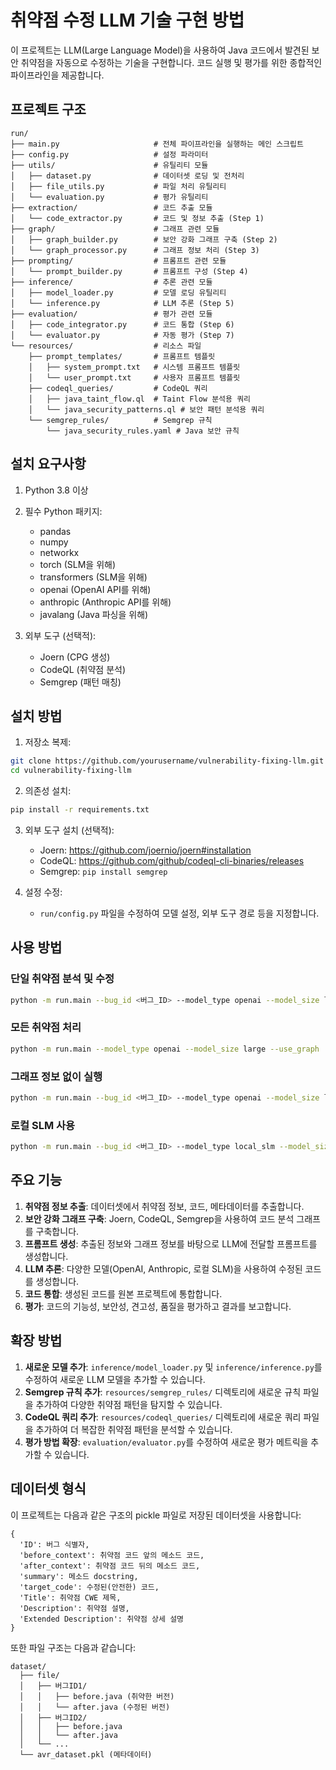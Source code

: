# 취약점 수정 LLM 기술 구현 방법

이 프로젝트는 LLM(Large Language Model)을 사용하여 Java 코드에서 발견된 보안 취약점을 자동으로 수정하는 기술을 구현합니다. 코드 실행 및 평가를 위한 종합적인 파이프라인을 제공합니다.

## 프로젝트 구조

```
run/
├── main.py                     # 전체 파이프라인을 실행하는 메인 스크립트
├── config.py                   # 설정 파라미터
├── utils/                      # 유틸리티 모듈
│   ├── dataset.py              # 데이터셋 로딩 및 전처리
│   ├── file_utils.py           # 파일 처리 유틸리티
│   └── evaluation.py           # 평가 유틸리티
├── extraction/                 # 코드 추출 모듈
│   └── code_extractor.py       # 코드 및 정보 추출 (Step 1)
├── graph/                      # 그래프 관련 모듈
│   ├── graph_builder.py        # 보안 강화 그래프 구축 (Step 2)
│   └── graph_processor.py      # 그래프 정보 처리 (Step 3)
├── prompting/                  # 프롬프트 관련 모듈
│   └── prompt_builder.py       # 프롬프트 구성 (Step 4)
├── inference/                  # 추론 관련 모듈
│   ├── model_loader.py         # 모델 로딩 유틸리티
│   └── inference.py            # LLM 추론 (Step 5)
├── evaluation/                 # 평가 관련 모듈
│   ├── code_integrator.py      # 코드 통합 (Step 6)
│   └── evaluator.py            # 자동 평가 (Step 7)
└── resources/                  # 리소스 파일
    ├── prompt_templates/       # 프롬프트 템플릿
    │   ├── system_prompt.txt   # 시스템 프롬프트 템플릿
    │   └── user_prompt.txt     # 사용자 프롬프트 템플릿
    ├── codeql_queries/         # CodeQL 쿼리
    │   ├── java_taint_flow.ql  # Taint Flow 분석용 쿼리
    │   └── java_security_patterns.ql # 보안 패턴 분석용 쿼리
    └── semgrep_rules/          # Semgrep 규칙
        └── java_security_rules.yaml # Java 보안 규칙
```

## 설치 요구사항

1. Python 3.8 이상
2. 필수 Python 패키지:
   - pandas
   - numpy
   - networkx
   - torch (SLM을 위해)
   - transformers (SLM을 위해)
   - openai (OpenAI API를 위해)
   - anthropic (Anthropic API를 위해)
   - javalang (Java 파싱을 위해)

3. 외부 도구 (선택적):
   - Joern (CPG 생성)
   - CodeQL (취약점 분석)
   - Semgrep (패턴 매칭)

## 설치 방법

1. 저장소 복제:
```bash
git clone https://github.com/yourusername/vulnerability-fixing-llm.git
cd vulnerability-fixing-llm
```

2. 의존성 설치:
```bash
pip install -r requirements.txt
```

3. 외부 도구 설치 (선택적):
   - Joern: https://github.com/joernio/joern#installation
   - CodeQL: https://github.com/github/codeql-cli-binaries/releases
   - Semgrep: `pip install semgrep`

4. 설정 수정:
   - `run/config.py` 파일을 수정하여 모델 설정, 외부 도구 경로 등을 지정합니다.

## 사용 방법

### 단일 취약점 분석 및 수정

```bash
python -m run.main --bug_id <버그_ID> --model_type openai --model_size large --use_graph
```

### 모든 취약점 처리

```bash
python -m run.main --model_type openai --model_size large --use_graph
```

### 그래프 정보 없이 실행

```bash
python -m run.main --bug_id <버그_ID> --model_type openai --model_size large
```

### 로컬 SLM 사용

```bash
python -m run.main --bug_id <버그_ID> --model_type local_slm --model_size 10b
```

## 주요 기능

1. **취약점 정보 추출**: 데이터셋에서 취약점 정보, 코드, 메타데이터를 추출합니다.
2. **보안 강화 그래프 구축**: Joern, CodeQL, Semgrep을 사용하여 코드 분석 그래프를 구축합니다.
3. **프롬프트 생성**: 추출된 정보와 그래프 정보를 바탕으로 LLM에 전달할 프롬프트를 생성합니다.
4. **LLM 추론**: 다양한 모델(OpenAI, Anthropic, 로컬 SLM)을 사용하여 수정된 코드를 생성합니다.
5. **코드 통합**: 생성된 코드를 원본 프로젝트에 통합합니다.
6. **평가**: 코드의 기능성, 보안성, 견고성, 품질을 평가하고 결과를 보고합니다.

## 확장 방법

1. **새로운 모델 추가**: `inference/model_loader.py` 및 `inference/inference.py`를 수정하여 새로운 LLM 모델을 추가할 수 있습니다.
2. **Semgrep 규칙 추가**: `resources/semgrep_rules/` 디렉토리에 새로운 규칙 파일을 추가하여 다양한 취약점 패턴을 탐지할 수 있습니다.
3. **CodeQL 쿼리 추가**: `resources/codeql_queries/` 디렉토리에 새로운 쿼리 파일을 추가하여 더 복잡한 취약점 패턴을 분석할 수 있습니다.
4. **평가 방법 확장**: `evaluation/evaluator.py`를 수정하여 새로운 평가 메트릭을 추가할 수 있습니다.

## 데이터셋 형식

이 프로젝트는 다음과 같은 구조의 pickle 파일로 저장된 데이터셋을 사용합니다:

```
{
  'ID': 버그 식별자,
  'before_context': 취약점 코드 앞의 메소드 코드,
  'after_context': 취약점 코드 뒤의 메소드 코드,
  'summary': 메소드 docstring,
  'target_code': 수정된(안전한) 코드,
  'Title': 취약점 CWE 제목,
  'Description': 취약점 설명,
  'Extended Description': 취약점 상세 설명
}
```

또한 파일 구조는 다음과 같습니다:
```
dataset/
  ├── file/
  │   ├── 버그ID1/
  │   │   ├── before.java (취약한 버전)
  │   │   └── after.java (수정된 버전)
  │   ├── 버그ID2/
  │   │   ├── before.java
  │   │   └── after.java
  │   └── ...
  └── avr_dataset.pkl (메타데이터)
```

